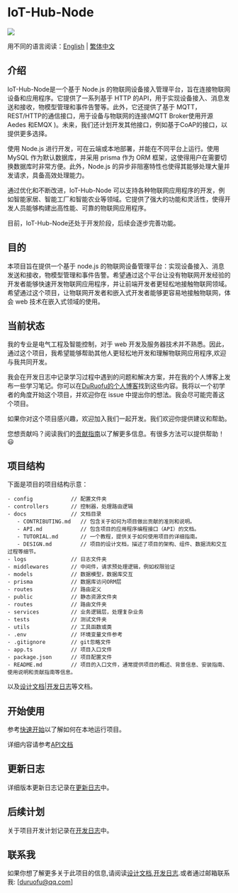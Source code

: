 # IoT-Hub-Node 

![](./logo.png)

用不同的语言阅读：[English](./README-EN.md) | [繁体中文](./docREADME-CHT.md)

## 介绍

IoT-Hub-Node是一个基于 Node.js 的物联网设备接入管理平台，旨在连接物联网设备和应用程序。它提供了一系列基于 HTTP 的API，用于实现设备接入、消息发送和接收，物模型管理和事件告警等。此外，它还提供了基于 MQTT，REST/HTTP的通信接口，用于设备与物联网的连接(MQTT Broker使用开源Aedes 和EMQX )。未来，我们还计划开发其他接口，例如基于CoAP的接口，以提供更多选择。

使用 Node.js 进行开发，可在云端或本地部署，并能在不同平台上运行。使用 MySQL 作为默认数据库，并采用 prisma 作为 ORM 框架，这使得用户在需要切换数据库时非常方便。此外，Node.js 的异步非阻塞特性也使得其能够处理大量并发请求，具备高效处理能力。

通过优化和不断改进，IoT-Hub-Node 可以支持各种物联网应用程序的开发，例如智能家居、智能工厂和智能农业等领域。它提供了强大的功能和灵活性，使得开发人员能够构建出高性能、可靠的物联网应用程序。

目前，IoT-Hub-Node还处于开发阶段，后续会逐步完善功能。

## 目的
本项目旨在提供一个基于 node.js 的物联网设备管理平台：实现设备接入、消息发送和接收，物模型管理和事件告警。希望通过这个平台让没有物联网开发经验的开发者能够快速开发物联网应用程序，并让前端开发者更轻松地接触物联网领域。希望通过这个项目，让物联网开发者和嵌入式开发者能够更容易地接触物联网，体会 web 技术在嵌入式领域的使用。

## 当前状态
我的专业是电气工程及智能控制，对于 web 开发及服务器技术并不熟悉。因此，通过这个项目，我希望能够帮助其他人更轻松地开发和理解物联网应用程序,欢迎与我共同开发。

我会在开发日志中记录学习过程中遇到的问题和解决方案，并在我的个人博客上发布一些学习笔记。你可以在[DuRuofu的个人博客](https://www.duruofu.xyz/)找到这些内容。我将以一个初学者的角度开始这个项目，并欢迎你在 issue 中提出你的想法。我会尽可能完善这个项目。

如果你对这个项目感兴趣，欢迎加入我们一起开发。我们欢迎你提供建议和帮助。

您想贡献吗？阅读我们的[贡献指南](./docs/CONTRIBUTING.md)以了解更多信息。有很多方法可以提供帮助！😃

## 项目结构

下面是项目的项目结构示意：

```
- config            // 配置文件夹
- controllers       // 控制器，处理路由逻辑
- docs              // 文档目录
   - CONTRIBUTING.md   // 包含关于如何为项目做出贡献的准则和说明。
   - API.md            // 包含项目的应用程序编程接口（API）的文档。
   - TUTORIAL.md       // 一个教程，提供关于如何使用项目的详细指南。
   - DESIGN.md         // 项目的设计文档，描述了项目的架构、组件、数据流和交互过程等细节。
- logs              // 日志文件夹
- middlewares       // 中间件，请求预处理逻辑，例如权限验证
- models            // 数据模型，数据库交互
- prisma            // 数据库访问ORM层
- routes            // 路由定义
- public            // 静态资源文件夹
- routes            // 路由文件夹
- services          // 业务逻辑层，处理复杂业务
- tests             // 测试文件夹
- utils             // 工具函数或类
- .env              // 环境变量文件参考
- .gitignore        // git忽略文件
- app.ts            // 项目入口文件
- package.json      // 项目配置文件
- README.md         // 项目的入口文件，通常提供项目的概述、背景信息、安装指南、使用说明和贡献指南等信息。

```

以及[设计文档](./docs/DESIGN.md)|[开发日志](./docs/DEVELOPMENT_LOG.md)等文档。

## 开始使用

参考[快速开始](./docs/TUTORIAL.md)以了解如何在本地运行项目。

详细内容请参考[API文档](./docs/API.md)

## 更新日志

详细版本更新日志记录在[更新日志](./docs/CHANGELOG.md)中。

## 后续计划
关于项目开发计划记录在[开发日志](./docs/TODO.md)中。


## 联系我
如果你想了解更多关于此项目的信息,请阅读[设计文档](./docs/DESIGN.md),[开发日志](./docs/DEVELOPMENT_LOG.md).或者通过邮箱联系我: [duruofu@qq.com]